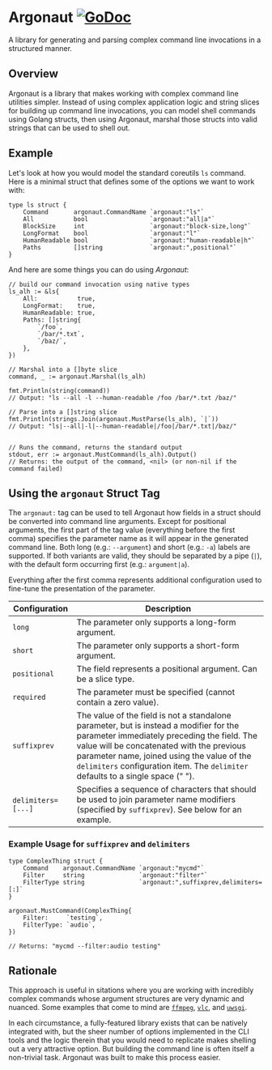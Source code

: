 # Argonaut [![GoDoc](https://godoc.org/github.com/ghetzel/argonaut?status.svg)](https://godoc.org/github.com/ghetzel/argonaut)
A library for generating and parsing complex command line invocations in a structured manner.

## Overview

Argonaut is a library that makes working with complex command line utilities simpler.  Instead of using complex application logic and string slices for building up command line invocations, you can model shell commands using Golang structs, then using Argonaut, marshal those structs into valid strings that can be used to shell out.

## Example

Let's look at how you would model the standard coreutils `ls` command.  Here is a minimal struct that defines some of the options we want to work with:

```golang
type ls struct {
    Command       argonaut.CommandName `argonaut:"ls"`
    All           bool                 `argonaut:"all|a"`
    BlockSize     int                  `argonaut:"block-size,long"`
    LongFormat    bool                 `argonaut:"l"`
    HumanReadable bool                 `argonaut:"human-readable|h"`
    Paths         []string             `argonaut:",positional"`
}
```

And here are some things you can do using _Argonaut_:

```golang
// build our command invocation using native types
ls_alh := &ls{
    All:           true,
    LongFormat:    true,
    HumanReadable: true,
    Paths: []string{
        `/foo`,
        `/bar/*.txt`,
        `/baz/`,
    },
})

// Marshal into a []byte slice
command, _ := argonaut.Marshal(ls_alh)

fmt.Println(string(command))
// Output: "ls --all -l --human-readable /foo /bar/*.txt /baz/"

// Parse into a []string slice
fmt.Println(strings.Join(argonaut.MustParse(ls_alh), `|`))
// Output: "ls|--all|-l|--human-readable|/foo|/bar/*.txt|/baz/"


// Runs the command, returns the standard output
stdout, err := argonaut.MustCommand(ls_alh).Output()
// Returns: the output of the command, <nil> (or non-nil if the command failed)
```

## Using the `argonaut` Struct Tag

The `argonaut:` tag can be used to tell Argonaut how fields in a struct should be converted into command line arguments.  Except for positional arguments, the first part of the tag value (everything before the first comma) specifies the parameter name as it will appear in the generated command line.  Both long (e.g.: `--argument`) and short (e.g.: `-a`) labels are supported.  If both variants are valid, they should be separated by a pipe (`|`), with the default form occurring first (e.g.: `argument|a`).

Everything after the first comma represents additional configuration used to fine-tune the presentation of the parameter.

| Configuration      | Description               |
| ------------------ | ------------------------- |
| `long`             | The parameter only supports a long-form argument. |
| `short`            | The parameter only supports a short-form argument. |
| `positional`       | The field represents a positional argument.  Can be a slice type. |
| `required`         | The parameter must be specified (cannot contain a zero value). |
| `suffixprev`       | The value of the field is not a standalone parameter, but is instead a modifier for the parameter immediately preceding the field.  The value will be concatenated with the previous parameter name, joined using the value of the `delimiters` configuration item.  The `delimiter` defaults to a single space (" "). |
| `delimiters=[...]` | Specifies a sequence of characters that should be used to join parameter name modifiers (specified by `suffixprev`).  See below for an example. |


### Example Usage for `suffixprev` and `delimiters`

```
type ComplexThing struct {
    Command    argonaut.CommandName `argonaut:"mycmd"`
    Filter     string               `argonaut:"filter"`
    FilterType string               `argonaut:",suffixprev,delimiters=[:]`
}

argonaut.MustCommand(ComplexThing{
    Filter:     `testing`,
    FilterType: `audio`,
})

// Returns: "mycmd --filter:audio testing"
```

## Rationale

This approach is useful in sitations where you are working with incredibly complex commands whose argument structures are very dynamic and nuanced.  Some examples that come to mind are [`ffmpeg`](https://ffmpeg.org/ffmpeg.html), [`vlc`](https://wiki.videolan.org/VLC-1-1-x_command-line_help/), and [`uwsgi`](https://uwsgi-docs.readthedocs.io/en/latest/).

In each circumstance, a fully-featured library exists that can be natively integrated with, but the sheer number of options implemented in the CLI tools and the logic therein that you would need to replicate makes shelling out a very attractive option.  But building the command line is often itself a non-trivial task.  Argonaut was built to make this process easier.
